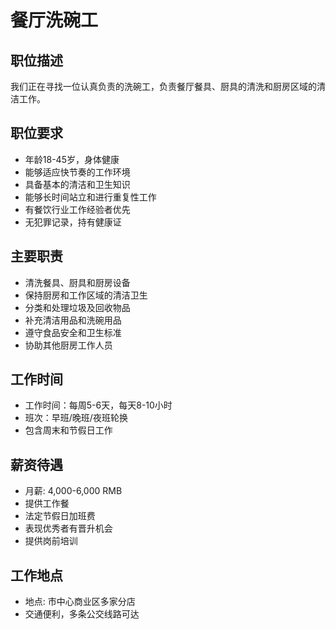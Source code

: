 # 餐厅洗碗工

## 职位描述
我们正在寻找一位认真负责的洗碗工，负责餐厅餐具、厨具的清洗和厨房区域的清洁工作。

## 职位要求
- 年龄18-45岁，身体健康
- 能够适应快节奏的工作环境
- 具备基本的清洁和卫生知识
- 能够长时间站立和进行重复性工作
- 有餐饮行业工作经验者优先
- 无犯罪记录，持有健康证

## 主要职责
- 清洗餐具、厨具和厨房设备
- 保持厨房和工作区域的清洁卫生
- 分类和处理垃圾及回收物品
- 补充清洁用品和洗碗用品
- 遵守食品安全和卫生标准
- 协助其他厨房工作人员

## 工作时间
- 工作时间：每周5-6天，每天8-10小时
- 班次：早班/晚班/夜班轮换
- 包含周末和节假日工作

## 薪资待遇
- 月薪: 4,000-6,000 RMB
- 提供工作餐
- 法定节假日加班费
- 表现优秀者有晋升机会
- 提供岗前培训

## 工作地点
- 地点: 市中心商业区多家分店
- 交通便利，多条公交线路可达
